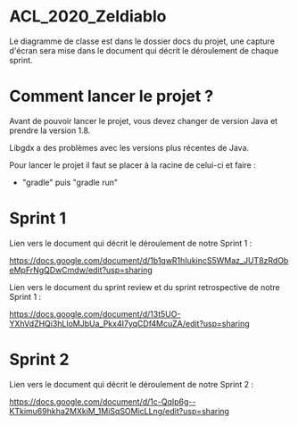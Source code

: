 # ACL_2020_Zeldiablo

Le diagramme de classe est dans le dossier docs du projet, une capture d'écran sera mise dans le document qui décrit le déroulement de chaque sprint.

# Comment lancer le projet ?

Avant de pouvoir lancer le projet, vous devez changer de version Java et prendre la version 1.8.

Libgdx a des problèmes avec les versions plus récentes de Java.

Pour lancer le projet il faut se placer à la racine de celui-ci et faire :

  - "gradle" puis "gradle run"

# Sprint 1

Lien vers le document qui décrit le déroulement de notre Sprint 1 : 

https://docs.google.com/document/d/1b1qwR1hIukincS5WMaz_JUT8zRdObeMpFrNgQDwCmdw/edit?usp=sharing

Lien vers le document du sprint review et du sprint retrospective de notre Sprint 1 :

https://docs.google.com/document/d/13t5UO-YXhVdZHQi3hLloMJbUa_Pkx4I7yqCDf4McuZA/edit?usp=sharing

# Sprint 2

Lien vers le document qui décrit le déroulement de notre Sprint 2 :

https://docs.google.com/document/d/1c-QqIp6g--KTkimu69hkha2MXkiM_1MiSqSOMicLLng/edit?usp=sharing

